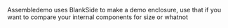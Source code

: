 Assembledemo uses BlankSide to make a demo enclosure, use that if you want to compare your internal components for size or whatnot
